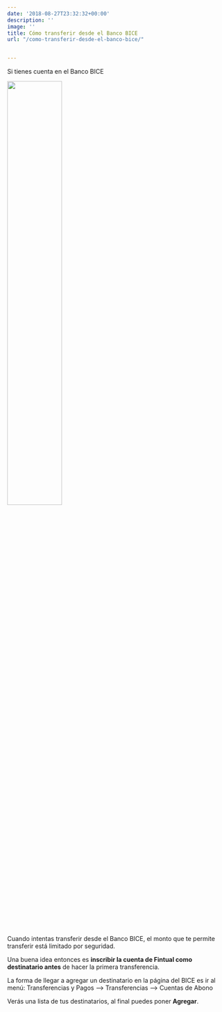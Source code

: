 ```yaml
---
date: '2018-08-27T23:32:32+00:00'
description: ''
image: ''
title: Cómo transferir desde el Banco BICE
url: "/como-transferir-desde-el-banco-bice/"


---
```

Si tienes cuenta en el Banco BICE

<img src="/uploads/Screen Shot 2018-08-27 at 4.38.32 PM.png" style="width:50%;height: auto;"/>

Cuando intentas transferir desde el Banco BICE, el monto que te permite transferir está limitado por seguridad.

Una buena idea entonces es **inscribir la cuenta de Fintual como destinatario antes** de hacer la primera transferencia.

La forma de llegar a agregar un destinatario en la página del BICE es ir al menú: Transferencias y Pagos --> Transferencias --> Cuentas de Abono

Verás una lista de tus destinatarios, al final puedes poner **Agregar**.
